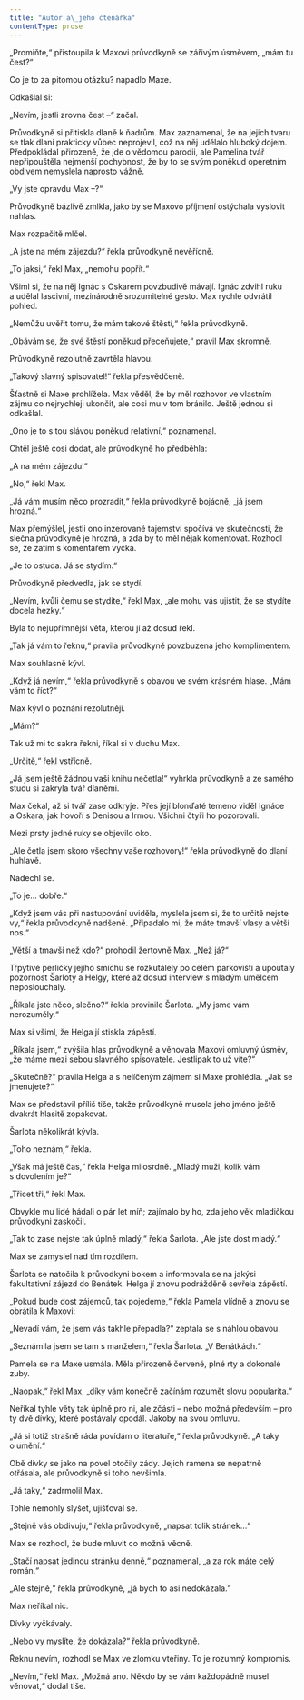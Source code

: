 ```yaml
---
title: "Autor a\_jeho čtenářka"
contentType: prose
---
```


„Promiňte,“ přistoupila k Maxovi průvodkyně se zářivým úsměvem, „mám tu čest?“

  

Co je to za pitomou otázku? napadlo Maxe.

Odkašlal si:

„Nevím, jestli zrovna čest –“ začal.

Průvodkyně si přitiskla dlaně k ňadrům. Max zaznamenal, že na jejich tvaru se tlak dlaní prakticky vůbec neprojevil, což na něj udělalo hluboký dojem. Předpokládal přirozeně, že jde o vědomou parodii, ale Pamelina tvář nepřipouštěla nejmenší pochybnost, že by to se svým poněkud operetním obdivem nemyslela naprosto vážně.

„Vy jste opravdu Max –?“

Průvodkyně bázlivě zmlkla, jako by se Maxovo příjmení ostýchala vyslovit nahlas.

Max rozpačitě mlčel.

„A jste na mém zájezdu?“ řekla průvodkyně nevěřícně.

„To jaksi,“ řekl Max, „nemohu popřít.“

Všiml si, že na něj Ignác s Oskarem povzbudivě mávají. Ignác zdvihl ruku a udělal lascivní, mezinárodně srozumitelné gesto. Max rychle odvrátil pohled.

„Nemůžu uvěřit tomu, že mám takové štěstí,“ řekla průvodkyně.

„Obávám se, že své štěstí poněkud přeceňujete,“ pravil Max skromně.

Průvodkyně rezolutně zavrtěla hlavou.

„Takový slavný spisovatel!“ řekla přesvědčeně.

Šťastně si Maxe prohlížela. Max věděl, že by měl rozhovor ve vlastním zájmu co nejrychleji ukončit, ale cosi mu v tom bránilo. Ještě jednou si odkašlal.

„Ono je to s tou slávou poněkud relativní,“ poznamenal.

Chtěl ještě cosi dodat, ale průvodkyně ho předběhla:

„A na mém zájezdu!“

„No,“ řekl Max.

„Já vám musím něco prozradit,“ řekla průvodkyně bojácně, „já jsem hrozná.“

Max přemýšlel, jestli ono inzerované tajemství spočívá ve skutečnosti, že slečna průvodkyně je hrozná, a zda by to měl nějak komentovat. Rozhodl se, že zatím s komentářem vyčká.

„Je to ostuda. Já se stydím.“

Průvodkyně předvedla, jak se stydí.

„Nevím, kvůli čemu se stydíte,“ řekl Max, „ale mohu vás ujistit, že se stydíte docela hezky.“

Byla to nejupřímnější věta, kterou jí až dosud řekl.

„Tak já vám to řeknu,“ pravila průvodkyně povzbuzena jeho komplimentem.

Max souhlasně kývl.

„Když já nevím,“ řekla průvodkyně s obavou ve svém krásném hlase. „Mám vám to říct?“

Max kývl o poznání rezolutněji.

„Mám?“

Tak už mi to sakra řekni, říkal si v duchu Max.

„Určitě,“ řekl vstřícně.

„Já jsem ještě žádnou vaši knihu nečetla!“ vyhrkla průvodkyně a ze samého studu si zakryla tvář dlaněmi.

Max čekal, až si tvář zase odkryje. Přes její blonďaté temeno viděl Ignáce a Oskara, jak hovoří s Denisou a Irmou. Všichni čtyři ho pozorovali.

Mezi prsty jedné ruky se objevilo oko.

„Ale četla jsem skoro všechny vaše rozhovory!“ řekla průvodkyně do dlaní huhlavě.

Nadechl se.

„To je… dobře.“

„Když jsem vás při nastupování uviděla, myslela jsem si, že to určitě nejste vy,“ řekla průvodkyně nadšeně. „Připadalo mi, že máte tmavší vlasy a větší nos.“

„Větší a tmavší než kdo?“ prohodil žertovně Max. „Než já?“

Třpytivé perličky jejího smíchu se rozkutálely po celém parkovišti a upoutaly pozornost Šarloty a Helgy, které až dosud interview s mladým umělcem neposlouchaly.

„Říkala jste něco, slečno?“ řekla provinile Šarlota. „My jsme vám nerozuměly.“

Max si všiml, že Helga jí stiskla zápěstí.

„Říkala jsem,“ zvýšila hlas průvodkyně a věnovala Maxovi omluvný úsměv, „že máme mezi sebou slavného spisovatele. Jestlipak to už víte?“

„Skutečně?“ pravila Helga a s nelíčeným zájmem si Maxe prohlédla. „Jak se jmenujete?“

Max se představil příliš tiše, takže průvodkyně musela jeho jméno ještě dvakrát hlasitě zopakovat.

Šarlota několikrát kývla.

„Toho neznám,“ řekla.

„Však má ještě čas,“ řekla Helga milosrdně. „Mladý muži, kolik vám s dovolením je?“

„Třicet tři,“ řekl Max.

Obvykle mu lidé hádali o pár let míň; zajímalo by ho, zda jeho věk mladičkou průvodkyni zaskočil.

„Tak to zase nejste tak úplně mladý,“ řekla Šarlota. „Ale jste dost mladý.“

Max se zamyslel nad tím rozdílem.

Šarlota se natočila k průvodkyni bokem a informovala se na jakýsi fakultativní zájezd do Benátek. Helga jí znovu podrážděně sevřela zápěstí.

„Pokud bude dost zájemců, tak pojedeme,“ řekla Pamela vlídně a znovu se obrátila k Maxovi:

„Nevadí vám, že jsem vás takhle přepadla?“ zeptala se s náhlou obavou.

„Seznámila jsem se tam s manželem,“ řekla Šarlota. „V Benátkách.“

Pamela se na Maxe usmála. Měla přirozeně červené, plné rty a dokonalé zuby.

„Naopak,“ řekl Max, „díky vám konečně začínám rozumět slovu popularita.“

Neříkal tyhle věty tak úplně pro ni, ale zčásti – nebo možná především – pro ty dvě dívky, které postávaly opodál. Jakoby na svou omluvu.

„Já si totiž strašně ráda povídám o literatuře,“ řekla průvodkyně. „A taky o umění.“

Obě dívky se jako na povel otočily zády. Jejich ramena se nepatrně otřásala, ale průvodkyně si toho nevšimla.

„Já taky,“ zadrmolil Max.

Tohle nemohly slyšet, ujišťoval se.

„Stejně vás obdivuju,“ řekla průvodkyně, „napsat tolik stránek…“

Max se rozhodl, že bude mluvit co možná věcně.

„Stačí napsat jedinou stránku denně,“ poznamenal, „a za rok máte celý román.“

„Ale stejně,“ řekla průvodkyně, „já bych to asi nedokázala.“

Max neříkal nic.

Dívky vyčkávaly.

„Nebo vy myslíte, že dokázala?“ řekla průvodkyně.

Řeknu nevím, rozhodl se Max ve zlomku vteřiny. To je rozumný kompromis.

„Nevím,“ řekl Max. „Možná ano. Někdo by se vám každopádně musel věnovat,“ dodal tiše.
